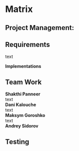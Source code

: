 # Matrix
## Project Management: <br />


## Requirements
text <br />

**Implementations**  <br />


## Team Work
**Shakthi Panneer** <br />
text   <br />
**Dani Kalouche** <br />
text   <br />
**Maksym Goroshko** <br />
text <br />
**Andrey Sidorov** <br />

## Testing 


